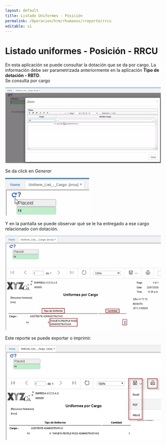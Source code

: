 ```yaml
---
layout: default
title: Listado Uniformes - Posición
permalink: /Operacion/hrm/rhumanos/rreporte/rrcu
editable: si
---
```


# Listado uniformes - Posición - RRCU  

En esta aplicación se puede consultar la dotación que se da por cargo.  La información debe ser parametrizada anteriormente en la aplicación **Tipo de dotación - RBTD**.  
Se consulta por cargo  

![](rrcu.png)  

Se da click en _Generar_  

![](rrcu1.png)  

Y en la pantalla se puede observar qué se le ha entregado a ese cargo relacionado con dotación.  

![](rrcu2.png)  

Este reporte se puede exportar o imprimir.  

![](rrcu3.png)  
